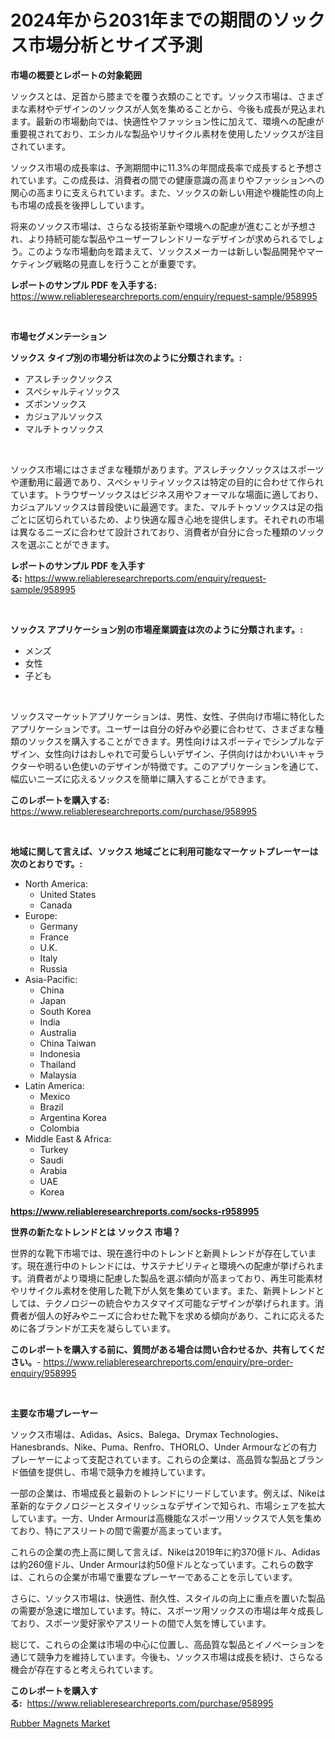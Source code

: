 <p><h1>2024年から2031年までの期間のソックス市場分析とサイズ予測</h1></p><p><strong>市場の概要とレポートの対象範囲</strong></p>
<p><p>ソックスとは、足首から膝までを覆う衣類のことです。ソックス市場は、さまざまな素材やデザインのソックスが人気を集めることから、今後も成長が見込まれます。最新の市場動向では、快適性やファッション性に加えて、環境への配慮が重要視されており、エシカルな製品やリサイクル素材を使用したソックスが注目されています。</p><p>ソックス市場の成長率は、予測期間中に11.3%の年間成長率で成長すると予想されています。この成長は、消費者の間での健康意識の高まりやファッションへの関心の高まりに支えられています。また、ソックスの新しい用途や機能性の向上も市場の成長を後押ししています。</p><p>将来のソックス市場は、さらなる技術革新や環境への配慮が進むことが予想され、より持続可能な製品やユーザーフレンドリーなデザインが求められるでしょう。このような市場動向を踏まえて、ソックスメーカーは新しい製品開発やマーケティング戦略の見直しを行うことが重要です。</p></p>
<p><strong>レポートのサンプル PDF を入手する:</strong> <a href="https://www.reliableresearchreports.com/enquiry/request-sample/958995">https://www.reliableresearchreports.com/enquiry/request-sample/958995</a></p>
<p>&nbsp;</p>
<p><strong>市場セグメンテーション</strong></p>
<p><strong>ソックス タイプ別の市場分析は次のように分類されます。:</strong></p>
<p><ul><li>アスレチックソックス</li><li>スペシャルティソックス</li><li>ズボンソックス</li><li>カジュアルソックス</li><li>マルチトゥソックス</li></ul></p>
<p>&nbsp;</p>
<p><p>ソックス市場にはさまざまな種類があります。アスレチックソックスはスポーツや運動用に最適であり、スペシャリティソックスは特定の目的に合わせて作られています。トラウザーソックスはビジネス用やフォーマルな場面に適しており、カジュアルソックスは普段使いに最適です。また、マルチトゥソックスは足の指ごとに区切られているため、より快適な履き心地を提供します。それぞれの市場は異なるニーズに合わせて設計されており、消費者が自分に合った種類のソックスを選ぶことができます。</p></p>
<p><strong>レポートのサンプル PDF を入手する:</strong>&nbsp;<a href="https://www.reliableresearchreports.com/enquiry/request-sample/958995">https://www.reliableresearchreports.com/enquiry/request-sample/958995</a></p>
<p>&nbsp;</p>
<p><strong> ソックス アプリケーション別の市場産業調査は次のように分類されます。:</strong></p>
<p><ul><li>メンズ</li><li>女性</li><li>子ども</li></ul></p>
<p>&nbsp;</p>
<p><p>ソックスマーケットアプリケーションは、男性、女性、子供向け市場に特化したアプリケーションです。ユーザーは自分の好みや必要に合わせて、さまざまな種類のソックスを購入することができます。男性向けはスポーティでシンプルなデザイン、女性向けはおしゃれで可愛らしいデザイン、子供向けはかわいいキャラクターや明るい色使いのデザインが特徴です。このアプリケーションを通じて、幅広いニーズに応えるソックスを簡単に購入することができます。</p></p>
<p><strong>このレポートを購入する:</strong>&nbsp; <a href="https://www.reliableresearchreports.com/purchase/958995">https://www.reliableresearchreports.com/purchase/958995</a></p>
<p>&nbsp;</p>
<p><strong>地域に関して言えば、ソックス 地域ごとに利用可能なマーケットプレーヤーは次のとおりです。:</strong></p>
<p><ul>
    <li>
        North America:
        <ul>
            <li>United States</li>
            <li>Canada</li>
        </ul>
    </li>
    <li>
        Europe:
        <ul>
            <li>Germany</li>
            <li>France</li>
            <li>U.K.</li>
            <li>Italy</li>
            <li>Russia</li>
        </ul>
    </li>
    <li>
        Asia-Pacific:
        <ul>
            <li>China</li>
            <li>Japan</li>
            <li>South Korea</li>
            <li>India</li>
            <li>Australia</li>
            <li>China Taiwan</li>
            <li>Indonesia</li>
            <li>Thailand</li>
            <li>Malaysia</li>
        </ul>
    </li>
    <li>
        Latin America:
        <ul>
            <li>Mexico</li>
            <li>Brazil</li>
            <li>Argentina Korea</li>
            <li>Colombia</li>
        </ul>
    </li>
    <li>
        Middle East & Africa:
        <ul>
            <li>Turkey</li>
            <li>Saudi</li>
            <li>Arabia</li>
            <li>UAE</li>
            <li>Korea</li>
        </ul>
    </li>
    </ul></p>
<p><strong><a href="https://www.reliableresearchreports.com/socks-r958995">https://www.reliableresearchreports.com/socks-r958995</a></strong>&nbsp;</p>
<p><strong>世界の新たなトレンドとは ソックス 市場？</strong></p>
<p><p>世界的な靴下市場では、現在進行中のトレンドと新興トレンドが存在しています。現在進行中のトレンドには、サステナビリティと環境への配慮が挙げられます。消費者がより環境に配慮した製品を選ぶ傾向が高まっており、再生可能素材やリサイクル素材を使用した靴下が人気を集めています。また、新興トレンドとしては、テクノロジーの統合やカスタマイズ可能なデザインが挙げられます。消費者が個人の好みやニーズに合わせた靴下を求める傾向があり、これに応えるために各ブランドが工夫を凝らしています。</p></p>
<p><strong>このレポートを購入する前に、質問がある場合は問い合わせるか、共有してください。</strong>- <a href="https://www.reliableresearchreports.com/enquiry/pre-order-enquiry/958995">https://www.reliableresearchreports.com/enquiry/pre-order-enquiry/958995</a></p>
<p>&nbsp;</p>
<p><strong>主要な市場プレーヤー</strong></p>
<p><p>ソックス市場は、Adidas、Asics、Balega、Drymax Technologies、Hanesbrands、Nike、Puma、Renfro、THORLO、Under Armourなどの有力プレーヤーによって支配されています。これらの企業は、高品質な製品とブランド価値を提供し、市場で競争力を維持しています。</p><p>一部の企業は、市場成長と最新のトレンドにリードしています。例えば、Nikeは革新的なテクノロジーとスタイリッシュなデザインで知られ、市場シェアを拡大しています。一方、Under Armourは高機能なスポーツ用ソックスで人気を集めており、特にアスリートの間で需要が高まっています。</p><p>これらの企業の売上高に関して言えば、Nikeは2019年に約370億ドル、Adidasは約260億ドル、Under Armourは約50億ドルとなっています。これらの数字は、これらの企業が市場で重要なプレーヤーであることを示しています。</p><p>さらに、ソックス市場は、快適性、耐久性、スタイルの向上に重点を置いた製品の需要が急速に増加しています。特に、スポーツ用ソックスの市場は年々成長しており、スポーツ愛好家やアスリートの間で人気を博しています。</p><p>総じて、これらの企業は市場の中心に位置し、高品質な製品とイノベーションを通じて競争力を維持しています。今後も、ソックス市場は成長を続け、さらなる機会が存在すると考えられています。</p></p>
<p><strong>このレポートを購入する:</strong>&nbsp;&nbsp;<a href="https://www.reliableresearchreports.com/purchase/958995">https://www.reliableresearchreports.com/purchase/958995</a></p>
<p><p><a href="https://meowing-lemming-dd3.notion.site/Rubber-Magnets-Market-Size-Focuses-on-Market-Dynamics-In-Depth-Analysis-and-Future-Projections-of-i-1f7c2a85343645198013419c22e49b52">Rubber Magnets Market</a></p></p>